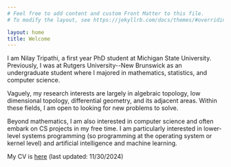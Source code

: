 ```yaml
---
# Feel free to add content and custom Front Matter to this file.
# To modify the layout, see https://jekyllrb.com/docs/themes/#overriding-theme-defaults

layout: home
title: Welcome
---
```


I am Nilay Tripathi, a first year PhD student at Michigan State University. Previously, I was at Rutgers University--New Brunswick as an undergraduate student where I majored in mathematics, statistics, and computer science. 

Vaguely, my research interests are largely in algebraic topology, low dimensional topology, differential geometry, and its adjacent areas. Within these fields, I am open to looking for new problems to solve.

Beyond mathematics, I am also interested in computer science and often embark on CS projects in my free time. I am particularly interested in lower-level systems programming (so programming at the operating system or kernel level) and artificial intelligence and machine learning. 

My CV is [here](/assets/cv.pdf) (last updated: 11/30/2024)
